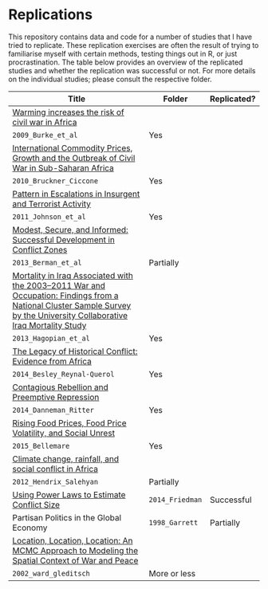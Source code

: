 # Replications

This repository contains data and code for a number of studies that I have tried to replicate. 
These replication exercises are often the result of trying to familiarise myself with certain methods, testing things out in R, or just procrastination. 
The table below provides an overview of the replicated studies and whether the replication was successful or not. For more details on the individual studies; please consult the respective folder. 


Title | Folder | Replicated?
---|---------|-------
[Warming increases the risk of civil war in Africa](http://www.pnas.org/content/106/49/20670)|
`2009_Burke_et_al`| Yes
[International Commodity Prices, Growth and the Outbreak of Civil War in Sub-Saharan Africa](http://onlinelibrary.wiley.com/doi/10.1111/j.1468-0297.2010.02353.x/abstract)|
`2010_Bruckner_Ciccone`| Yes
[Pattern in Escalations in Insurgent and Terrorist Activity](http://www.sciencemag.org/content/333/6038/81.abstract)|
`2011_Johnson_et_al`| Yes
[Modest, Secure, and Informed: Successful Development in Conflict Zones](https://www.aeaweb.org/articles.php?doi=10.1257/aer.103.3.512)|
`2013_Berman_et_al`| Partially 
[Mortality in Iraq Associated with the 2003–2011 War and Occupation: Findings from a National Cluster Sample Survey by the University Collaborative Iraq Mortality Study](http://www.plosmedicine.org/article/info%3Adoi%2F10.1371%2Fjournal.pmed.1001533)|
`2013_Hagopian_et_al`| Yes
[The Legacy of Historical Conflict: Evidence from Africa](http://dx.doi.org/10.1017/S0003055414000161)|
`2014_Besley_Reynal-Querol`| Yes
[Contagious Rebellion and Preemptive Repression](http://jcr.sagepub.com/content/58/2/254.abstract)|
`2014_Danneman_Ritter`| Yes
[Rising Food Prices, Food Price Volatility, and Social Unrest](http://ajae.oxfordjournals.org/content/97/1/1) |
`2015_Bellemare` | Yes
[Climate change, rainfall, and social conflict in Africa](http://jpr.sagepub.com/content/49/1/35.abstract) |
`2012_Hendrix_Salehyan` | Partially 
[Using Power Laws to Estimate Conflict Size](http://jcr.sagepub.com/content/59/7/1216) | `2014_Friedman` | Successful
Partisan Politics in the Global Economy | `1998_Garrett` | Partially 
[Location, Location, Location: An MCMC Approach to Modeling the Spatial Context of War and Peace](http://pan.oxfordjournals.org/content/10/3/244.abstract) |
`2002_ward_gleditsch` | More or less




